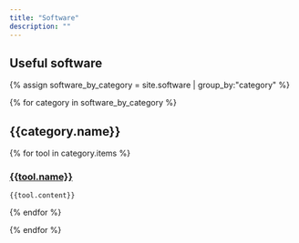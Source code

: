```yaml
---
title: "Software"
description: ""
---
```


## Useful software

{% assign software_by_category = site.software | group_by:"category" %}


{% for category in software_by_category %}

## {{category.name}}

  {% for tool in category.items %}
### [{{tool.name}}]({{tool.link}})
    {{tool.content}}

  {% endfor %}

{% endfor %}

